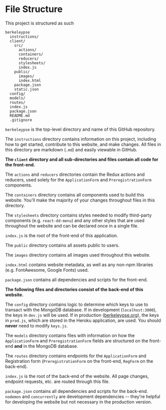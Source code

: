 # File Structure

This project is structured as such
```
berkeleypse
  instructions/
  client/
    src/
      actions/
      containers/
      reducers/
      stylesheets/
      index.js
    public/
      images/
      index.html
    package.json
    static.json
  config/
  models/
  routes/
  index.js
  package.json
  README.md
  .gitignore
```

`berkeleypse` is the top-level directory and name of this GitHub repository.

The `instructions` directory contains information on this project, including how to get started, contribute to this website, and make changes. All files in this directory are markdown (`.md`) and easily viewable in GitHub.

**The `client` directory and all sub-directories and files contain all code for the front-end.**

The `actions` and `reducers` directories contain the Redux actions and reducers, used solely for the `ApplicationForm` and `PreregistrationForm` components.

The `containers` directory contains all components used to build this website. You'll make the majority of your changes throughout files in this directory.

The `stylesheets` directory contains styles needed to modify third-party components (e.g. `react-dd-menu`) and any other styles that are used throughout the website and can be declared once in a single file.

`index.js` is the root of the front-end of this application.

The `public` directory contains all assets public to users.

The `images` directory contains all images used throughout this website.

`index.html` contains website metadata, as well as any non-npm libraries (e.g. FontAwesome, Google Fonts) used.

`package.json` contains all dependencies and scripts for the front-end. 

**The following files and directories consist of the back-end of this website.**

The `config` directory contains logic to determine which keys to use to transact with the MongoDB database. If in development (`localhost:3000`), the keys in `dev.js` will be used. If in production ([berkeleypse.org](http://berkeleypse.org)), the keys in `prod.js`, which are stored in the Heroku application, are used. You should **never** need to modify `keys.js`.

The `models` directory contains files with information on how the `ApplicationForm` and `PreregistrationForm` fields are structured on the front-end __and__ in the MongoDB database.

The `routes` directory contains endpoints for the `ApplicationForm` and Registration form (`PreregistrationForm` on the front-end, `RegForm` on the back-end).

`index.js` is the root of the back-end of the website. All page changes, endpoint requests, etc. are routed through this file.

`package.json` contains all dependencies and scripts for the back-end. `nodemon` and `concurrently` are development dependencies -- they're helpful for developing the website but not necessary in the production version. 